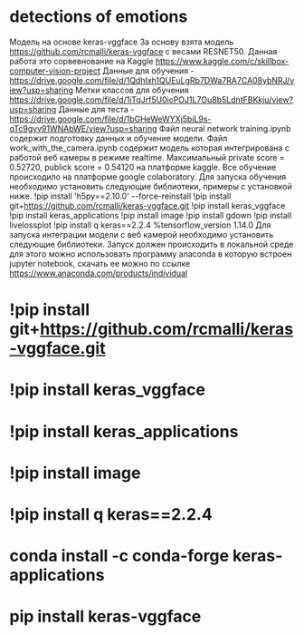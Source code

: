 # detections of emotions
Модель на основе keras-vggface
За основу взята модель https://github.com/rcmalli/keras-vggface с весами RESNET50.
Данная работа это сорвевнование на Kaggle https://www.kaggle.com/c/skillbox-computer-vision-project 
Данные для обучения - https://drive.google.com/file/d/1QdhIxh1QUEuLgRb7DWa7RA7CA08ybNRJ/view?usp=sharing
Метки классов для обучения https://drive.google.com/file/d/1iTqJrf5U0icPOJ1L7Ou8b5LdntFBKkju/view?usp=sharing
Данные для теста  - https://drive.google.com/file/d/1bGHeWeWYXj5biL9s-qTc9gyv91WNAbWE/view?usp=sharing
Файл neural network training.ipynb содержит подготовку данных и обучение модели.
Файл work_with_the_camera.ipynb содержит модель которая интегрирована с работой веб камеры в режиме realtime.
Максимальный private score = 0.52720, publick score = 0.54120 на платформе kaggle.
Все обучение происходило на платформе google colaboratory. 
Для запуска обучения необходимо установить следующие библиотеки, примеры с установкой ниже.
!pip install 'h5py==2.10.0' --force-reinstall
!pip install git+https://github.com/rcmalli/keras-vggface.git
!pip install keras_vggface
!pip install keras_applications
!pip install  image
!pip install gdown
!pip install livelossplot
!pip install q keras==2.2.4
%tensorflow_version 1.14.0
Для запуска интеграции модели с веб камерой необходимо установить следующие библиотеки.
Запуск должен происходить в локальной среде для этого можно использовать программу anaconda в которую встроен jupyter notebook, скачать ее можно по ссылке https://www.anaconda.com/products/individual
# !pip install git+https://github.com/rcmalli/keras-vggface.git
# !pip install keras_vggface
# !pip install keras_applications
# !pip install  image
# !pip install q keras==2.2.4
# conda install -c conda-forge keras-applications 
# pip install keras-vggface
